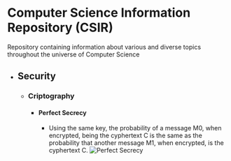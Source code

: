 # Computer Science Information Repository (CSIR)
Repository containing information about various and diverse topics throughout the universe of Computer Science

- ## Security
  - ### Criptography
    - #### Perfect Secrecy
      - Using the same key, the probability of a message M0, when encrypted, being the cyphertext C is the same as the probability that another message M1, when encrypted, is the cyphertext C.
      ![Perfect Secrecy](https://user-images.githubusercontent.com/40281674/234708616-d57b390f-8fc3-43dc-b235-e4a945c89a5e.png)
